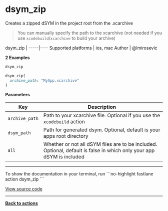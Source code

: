 # dsym_zip


Creates a zipped dSYM in the project root from the .xcarchive




> You can manually specify the path to the xcarchive (not needed if you use `xcodebuild`/`xcarchive` to build your archive)


dsym_zip |
-----|----
Supported platforms | ios, mac
Author | @lmirosevic



**2 Examples**

```ruby
dsym_zip
```

```ruby
dsym_zip(
  archive_path: "MyApp.xcarchive"
)
```





**Parameters**

Key | Description
----|------------
  `archive_path` | Path to your xcarchive file. Optional if you use the `xcodebuild` action
  `dsym_path` | Path for generated dsym. Optional, default is your apps root directory
  `all` | Whether or not all dSYM files are to be included. Optional, default is false in which only your app dSYM is included




<hr />
To show the documentation in your terminal, run
```no-highlight
fastlane action dsym_zip
```

<a href="https://github.com/fastlane/fastlane/blob/master/fastlane/lib/fastlane/actions/dsym_zip.rb" target="_blank">View source code</a>

<hr />

<a href="/actions"><b>Back to actions</b></a>
